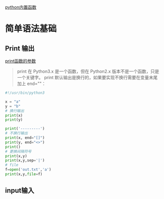 [python内置函数](https://www.runoob.com/python/python-built-in-functions.html)

# 简单语法基础
## Print 输出
[print函数的参数](https://www.runoob.com/python3/python-func-print.html)

> print 在 Python3.x 是一个函数，但在 Python2.x 版本不是一个函数，只是一个关键字。
print 默认输出是换行的，如果要实现不换行需要在变量末尾加上 end=""：
```py
#!/usr/bin/python3

x = "a"
y = "b"
# 换行输出
print(x)
print(y)

print('---------')
# 不换行输出
print(x, end="[]")
print(y, end="<>")
print()
# 更换间隔符号
print(x,y)
print(x,y,sep='|')
# file
f=open('out.txt','a')
print(x,y,file=f)
```

## input输入